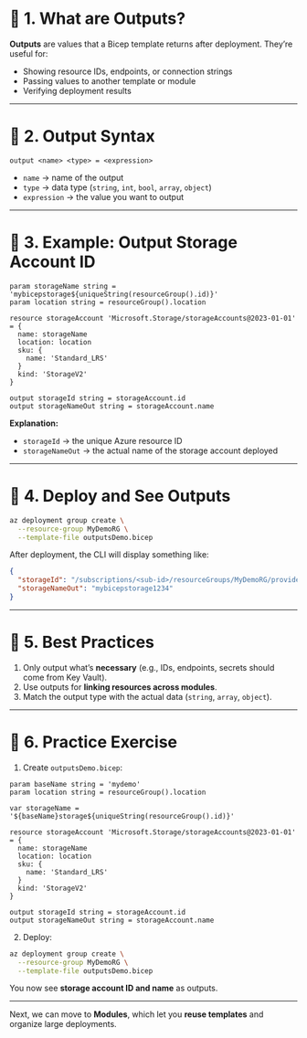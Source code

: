 # 🔹 1. What are Outputs?

**Outputs** are values that a Bicep template returns after deployment.
They’re useful for:

* Showing resource IDs, endpoints, or connection strings
* Passing values to another template or module
* Verifying deployment results

---

# 🔹 2. Output Syntax

```bicep
output <name> <type> = <expression>
```

* `name` → name of the output
* `type` → data type (`string`, `int`, `bool`, `array`, `object`)
* `expression` → the value you want to output

---

# 🔹 3. Example: Output Storage Account ID

```bicep
param storageName string = 'mybicepstorage${uniqueString(resourceGroup().id)}'
param location string = resourceGroup().location

resource storageAccount 'Microsoft.Storage/storageAccounts@2023-01-01' = {
  name: storageName
  location: location
  sku: {
    name: 'Standard_LRS'
  }
  kind: 'StorageV2'
}

output storageId string = storageAccount.id
output storageNameOut string = storageAccount.name
```

**Explanation:**

* `storageId` → the unique Azure resource ID
* `storageNameOut` → the actual name of the storage account deployed

---

# 🔹 4. Deploy and See Outputs

```bash
az deployment group create \
  --resource-group MyDemoRG \
  --template-file outputsDemo.bicep
```

After deployment, the CLI will display something like:

```json
{
  "storageId": "/subscriptions/<sub-id>/resourceGroups/MyDemoRG/providers/Microsoft.Storage/storageAccounts/mybicepstorage1234",
  "storageNameOut": "mybicepstorage1234"
}
```

---

# 🔹 5. Best Practices

1. Only output what’s **necessary** (e.g., IDs, endpoints, secrets should come from Key Vault).
2. Use outputs for **linking resources across modules**.
3. Match the output type with the actual data (`string`, `array`, `object`).

---

# 🔹 6. Practice Exercise

1. Create `outputsDemo.bicep`:

```bicep
param baseName string = 'mydemo'
param location string = resourceGroup().location

var storageName = '${baseName}storage${uniqueString(resourceGroup().id)}'

resource storageAccount 'Microsoft.Storage/storageAccounts@2023-01-01' = {
  name: storageName
  location: location
  sku: {
    name: 'Standard_LRS'
  }
  kind: 'StorageV2'
}

output storageId string = storageAccount.id
output storageNameOut string = storageAccount.name
```

2. Deploy:

```bash
az deployment group create \
  --resource-group MyDemoRG \
  --template-file outputsDemo.bicep
```

 You now see **storage account ID and name** as outputs.

---

Next, we can move to **Modules**, which let you **reuse templates** and organize large deployments.


